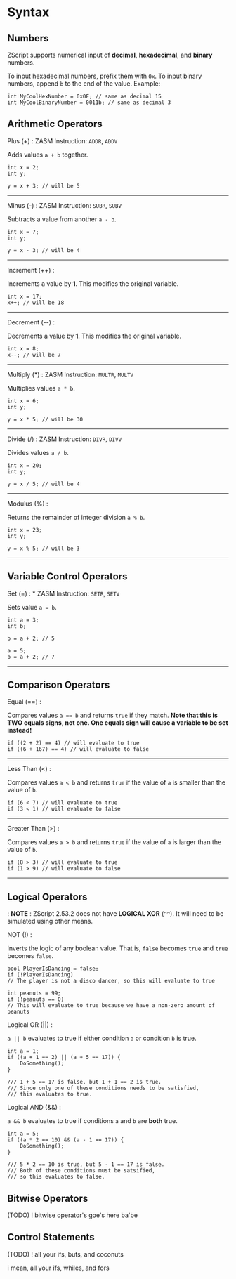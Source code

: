 # Syntax

## Numbers

ZScript supports numerical input of **decimal**, **hexadecimal**, and **binary** numbers.

To input hexadecimal numbers, prefix them with `0x`. To input binary numbers, append `b` to the end of the value. Example:

	int MyCoolHexNumber = 0x0F; // same as decimal 15
	int MyCoolBinaryNumber = 0011b; // same as decimal 3

## Arithmetic Operators

Plus (+)
:	ZASM Instruction: `ADDR`, `ADDV`

Adds values `a + b` together.

	int x = 2;
	int y;
	
	y = x + 3; // will be 5

---

Minus (-)
:	ZASM Instruction: `SUBR`, `SUBV`

Subtracts a value from another `a - b`.

	int x = 7;
	int y;
	
	y = x - 3; // will be 4

---

Increment (++)
:	<!-- - -->

Increments a value by **1**. This modifies the original variable.

	int x = 17;
	x++; // will be 18

---

Decrement (--)
:	<!-- - -->

Decrements a value by **1**. This modifies the original variable.

	int x = 8;
	x--; // will be 7
	
---
	
Multiply (*)
:	ZASM Instruction: `MULTR`, `MULTV`

Multiplies values `a * b`.

	int x = 6;
	int y;
	
	y = x * 5; // will be 30

---

Divide (/)
:	ZASM Instruction: `DIVR`, `DIVV`

Divides values `a / b`.

	int x = 20;
	int y;
	
	y = x / 5; // will be 4
	
---
	
Modulus (%)
:	<!-- - -->
	
Returns the remainder of integer division `a % b`.

	int x = 23;
	int y;
	
	y = x % 5; // will be 3  

---
	
## Variable Control Operators

Set (=)
:	* ZASM Instruction: `SETR`, `SETV`

Sets value `a = b`.

	int a = 3;
	int b;
	
	b = a + 2; // 5
	
	a = 5;
	b = a + 2; // 7
	
---
	
## Comparison Operators

Equal (==)
:	<!-- - -->

Compares values `a == b` and returns `true` if they match. **Note that this is TWO equals signs, not one. One equals sign will cause a variable to be set instead!**

	if ((2 + 2) == 4) // will evaluate to true
	if ((6 + 167) == 4) // will evaluate to false
	
---
	
Less Than (<)
:	<!-- - -->

Compares values `a < b` and returns `true` if the value of `a` is smaller than the value of `b`.

	if (6 < 7) // will evaluate to true
	if (3 < 1) // will evaluate to false
	
---

Greater Than (>)
:	<!-- - -->

Compares values `a > b` and returns `true` if the value of `a` is larger than the value of `b`.

	if (8 > 3) // will evaluate to true
	if (1 > 9) // will evaluate to false
	
---

## Logical Operators
:	**NOTE**
	:	ZScript 2.53.2 does not have **LOGICAL XOR** (`^^`). It will need to be simulated using other means.

NOT (!)
:	<!-- - -->

Inverts the logic of any boolean value. That is, `false` becomes `true` and `true` becomes `false`.

	bool PlayerIsDancing = false;
	if (!PlayerIsDancing)
	// The player is not a disco dancer, so this will evaluate to true
	
	int peanuts = 99;
	if (!peanuts == 0)
	// This will evaluate to true because we have a non-zero amount of peanuts
	
Logical OR (||)
:	<!-- - -->

`a || b` evaluates to true if either condition `a` or condition `b` is true.

	int a = 1;
	if ((a + 1 == 2) || (a + 5 == 17)) {
		DoSomething();
	}
	
	/// 1 + 5 == 17 is false, but 1 + 1 == 2 is true.
	/// Since only one of these conditions needs to be satisfied,
	/// this evaluates to true.
	
	
Logical AND (&&)
:	<!-- - -->

`a && b` evaluates to true if conditions `a` and `b` are **both** true.

	int a = 5;
	if ((a * 2 == 10) && (a - 1 == 17)) {
		DoSomething();
	}
	
	/// 5 * 2 == 10 is true, but 5 - 1 == 17 is false.
	/// Both of these conditions must be satsified,
	/// so this evaluates to false. 
	
## Bitwise Operators

(TODO) ! bitwise operator's goe's here ba'be
	
## Control Statements

(TODO) ! all your ifs, buts, and coconuts

i mean, all your ifs, whiles, and fors